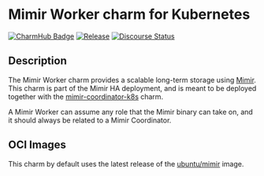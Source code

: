 # Mimir Worker charm for Kubernetes

[![CharmHub Badge](https://charmhub.io/mimir-worker-k8s/badge.svg)](https://charmhub.io/mimir-worker-k8s)
[![Release](https://github.com/canonical/mimir-worker-k8s-operator/actions/workflows/release.yaml/badge.svg)](https://github.com/canonical/mimir-worker-k8s-operator/actions/workflows/release.yaml)
[![Discourse Status](https://img.shields.io/discourse/status?server=https%3A%2F%2Fdiscourse.charmhub.io&style=flat&label=CharmHub%20Discourse)](https://discourse.charmhub.io)

## Description

The Mimir Worker charm provides a scalable long-term storage using [Mimir](https://github.com/grafana/mimir).
This charm is part of the Mimir HA deployment, and is meant to be deployed together with the [mimir-coordinator-k8s](https://github.com/canonical/mimir-coordinator-k8s-operator) charm.

A Mimir Worker can assume any role that the Mimir binary can take on, and it should always be related to a Mimir Coordinator.

## OCI Images

This charm by default uses the latest release of the [ubuntu/mimir](https://hub.docker.com/r/ubuntu/mimir/) image.
